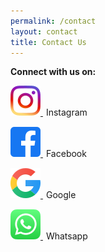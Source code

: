 ```yaml
---
permalink: /contact
layout: contact
title: Contact Us
---
```

**Connect with us on:** 

<style>
span.image { 
  transform: translateX(5px);
  display: inline-block;
  line-height: 50px; 
  height: 48px;
}

</style>

<div class="social">
  <a href="https://www.instagram.com/saffroncatering.gy/">
    <img src="/images/upload/5296765_camera_instagram_instagram-logo_icon.png" />
    <span class="image"> Instagram </span>
  </a>
</div>

<div class="social">
  <a href="https://www.facebook.com/saffroncatering592/">
    <img src="/images/upload/5365678_fb_facebook_facebook-logo_icon.png" />
    <span class="image"> Facebook </span>
  </a>
</div>

<div class="social">
  <a href="https://g.co/kgs/mJ4e3Y">
    <img src="/images/upload/7123025_logo_google_g_icon.png" />
    <span class="image"> Google </span>
  </a>
</div>

<div class="social">
  <a href="https://wa.me/message/DNU575YSQMGRO1">
    <img src="/images/upload/5296520_bubble_chat_mobile_whatsapp_whatsapp-logo_icon.png" />
    <span class="image"> Whatsapp </span>
  </a>
</div>
